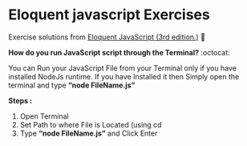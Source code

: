 # Eloquent javascript Exercises

Exercise solutions from [Eloquent JavaScript (3rd edition.)](https://eloquentjavascript.net/) :blue_book:

**How do you run JavaScript script through the Terminal?** :octocat:

You can Run your JavaScript File from your Terminal only if you have installed NodeJs runtime. If you have Installed it then Simply open the terminal and type **“node FileName.js”**

**Steps :**

1.  Open Terminal
2.  Set Path to where File is Located (using cd
3.  Type **“node FileName.js”** and Click Enter
